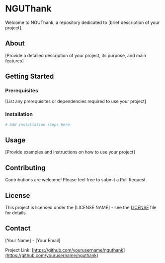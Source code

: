 # NGUThank

Welcome to NGUThank, a repository dedicated to [brief description of your project].

## About

[Provide a detailed description of your project, its purpose, and main features]

## Getting Started

### Prerequisites

[List any prerequisites or dependencies required to use your project]

### Installation

```bash
# Add installation steps here
```

## Usage

[Provide examples and instructions on how to use your project]

## Contributing

Contributions are welcome! Please feel free to submit a Pull Request.

## License

This project is licensed under the [LICENSE NAME] - see the [LICENSE](LICENSE) file for details.

## Contact

[Your Name] - [Your Email]

Project Link: [https://github.com/yourusername/nguthank](https://github.com/yourusername/nguthank)
